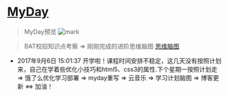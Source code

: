 # [MyDay](https://13189449986.github.io/MyDay/dist)

> MyDay预览
![mark](http://orf1ycv0g.bkt.clouddn.com/blog/170817/5398F4I1kf.gif)

> BAT校招知识点考察 => 刚刚完成的进阶思维脑图
[思维脑图](http://t.cn/RCcxmbE)

* 2017年9月6日 15:01:37 开学啦！课程时间安排不稳定，这几天没有按照计划来，自己在学着些优化小技巧和html5、css3的属性.下个星期一按照计划走
=> 饿了么优化学习部署 => myday重写 => 云音乐 => 学习计划脑图 => 博客更新 <=> 加油！
